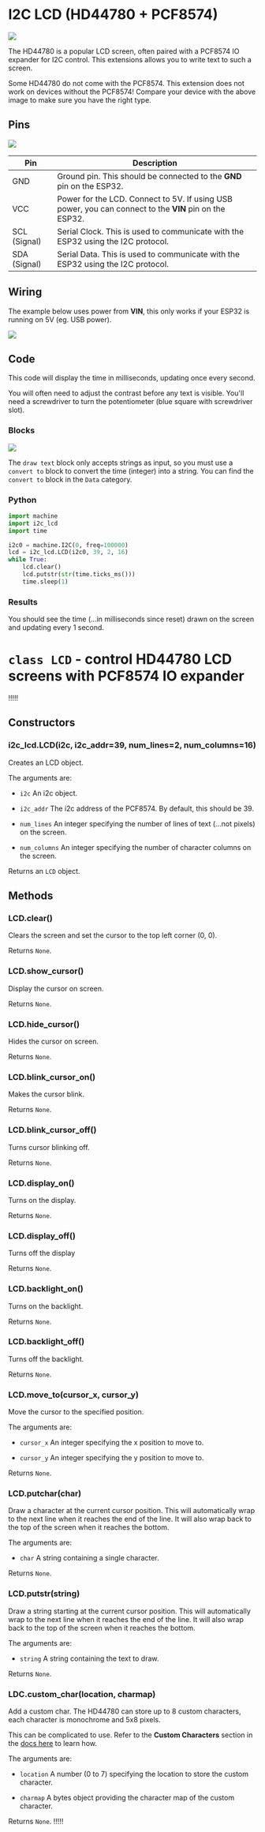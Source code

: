 # I2C LCD (HD44780 + PCF8574)

![](images/i2cLcd.webp)

The HD44780 is a popular LCD screen, often paired with a PCF8574 IO expander for I2C control.
This extensions allows you to write text to such a screen.

<div class="important">
Some HD44780 do not come with the PCF8574. This extension does not work on devices without the PCF8574! Compare your device with the above image to make sure you have the right type.
</div>

## Pins

![](images/i2cLcd_pinout.webp)

| Pin | Description |
| --- | --- |
| GND | Ground pin. This should be connected to the **GND** pin on the ESP32. |
| VCC | Power for the LCD. Connect to 5V. If using USB power, you can connect to the **VIN** pin on the ESP32. |
| SCL (Signal) | Serial Clock. This is used to communicate with the ESP32 using the I2C protocol. |
| SDA (Signal) | Serial Data. This is used to communicate with the ESP32 using the I2C protocol. |

## Wiring

The example below uses power from **VIN**, this only works if your ESP32 is running on 5V (eg. USB power).

![](images/i2cLcd_wiring.webp)

## Code

This code will display the time in milliseconds, updating once every second.

<div class="important">
You will often need to adjust the contrast before any text is visible. You'll need a screwdriver to turn the potentiometer (blue square with screwdriver slot).
</div>


### Blocks

![](images/i2cLcd_blocks.webp)

The `draw text` block only accepts strings as input, so you must use a `convert to` block to convert the time (integer) into a string.
You can find the `convert to` block in the `Data` category.

### Python

```python
import machine
import i2c_lcd
import time

i2c0 = machine.I2C(0, freq=100000)
lcd = i2c_lcd.LCD(i2c0, 39, 2, 16)
while True:
    lcd.clear()
    lcd.putstr(str(time.ticks_ms()))
    time.sleep(1)
```

### Results

You should see the time (...in milliseconds since reset) drawn on the screen and updating every 1 second.

# `class LCD` - control HD44780 LCD screens with PCF8574 IO expander

!!!!!
## Constructors

### i2c_lcd.LCD(i2c, i2c_addr=39, num_lines=2, num_columns=16)

Creates an LCD object.

The arguments are:

* `i2c` An i2c object.

* `i2c_addr` The i2c address of the PCF8574. By default, this should be 39.

* `num_lines` An integer specifying the number of lines of text (...not pixels) on the screen.

* `num_columns` An integer specifying the number of character columns on the screen.

Returns an `LCD` object.

## Methods

### LCD.clear()

Clears the screen and set the cursor to the top left corner (0, 0).

Returns `None`.

### LCD.show_cursor()

Display the cursor on screen.

Returns `None`.

### LCD.hide_cursor()

Hides the cursor on screen.

Returns `None`.

### LCD.blink_cursor_on()

Makes the cursor blink.

Returns `None`.

### LCD.blink_cursor_off()

Turns cursor blinking off.

Returns `None`.

### LCD.display_on()

Turns on the display.

Returns `None`.

### LCD.display_off()

Turns off the display

Returns `None`.

### LCD.backlight_on()

Turns on the backlight.

Returns `None`.

### LCD.backlight_off()

Turns off the backlight.

Returns `None`.

### LCD.move_to(cursor_x, cursor_y)

Move the cursor to the specified position.

The arguments are:

* `cursor_x` An integer specifying the x position to move to.

* `cursor_y` An integer specifying the y position to move to.

Returns `None`.

### LCD.putchar(char)

Draw a character at the current cursor position.
This will automatically wrap to the next line when it reaches the end of the line.
It will also wrap back to the top of the screen when it reaches the bottom.

The arguments are:

* `char` A string containing a single character.

Returns `None`.

### LCD.putstr(string)

Draw a string starting at the current cursor position.
This will automatically wrap to the next line when it reaches the end of the line.
It will also wrap back to the top of the screen when it reaches the bottom.

The arguments are:

* `string` A string containing the text to draw.

Returns `None`.

### LDC.custom_char(location, charmap)

Add a custom char.
The HD44780 can store up to 8 custom characters, each character is monochrome and 5x8 pixels.

This can be complicated to use.
Refer to the **Custom Characters** section in the [docs here](https://github.com/dhylands/python_lcd/tree/master) to learn how.

The arguments are:

* `location` A number (0 to 7) specifying the location to store the custom character.

* `charmap` A bytes object providing the character map of the custom character.

Returns `None`.
!!!!!